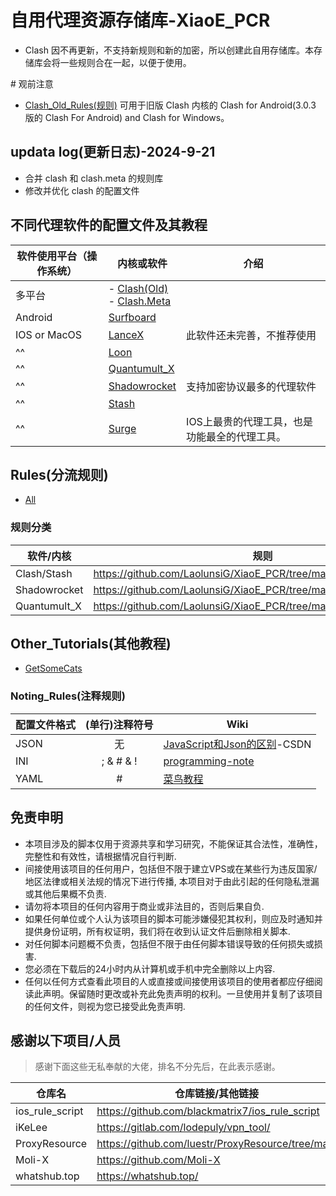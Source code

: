 # 自用代理资源存储库-XiaoE_PCR
- Clash 因不再更新，不支持新规则和新的加密，所以创建此自用存储库。本存储库会将一些规则合在一起，以便于使用。

\# 观前注意
- [Clash_Old_Rules(规则)](https://github.com/LaolunsiG/XiaoE_PCR/tree/main/rules/Clash_Old) 可用于旧版 Clash 内核的 Clash for Android(3.0.3 版的 Clash For Android) and Clash for Windows。

## updata log(更新日志)-2024-9-21
- 合并 clash 和 clash.meta 的规则库
- 修改并优化 clash 的配置文件


## 不同代理软件的配置文件及其教程


| 软件使用平台（操作系统） | 内核或软件 | 介绍 |
| -- | -- | -- |
| 多平台  | - [Clash(Old)](https://github.com/LaolunsiG/XiaoE_PCR/tree/main/Config_File/Clash) <br>- [Clash.Meta](https://github.com/LaolunsiG/XiaoE_PCR/tree/main/Config_File/Clash_Meta) |
| Android | [Surfboard](https://github.com/LaolunsiG/XiaoE_PCR/tree/main/Config_File/Surfboard) |  |
| IOS or MacOS | [LanceX](https://github.com/LaolunsiG/XiaoE_PCR/tree/main/Config_File/LanceX) | 此软件还未完善，不推荐使用 |
| ^^ | [Loon](https://github.com/LaolunsiG/XiaoE_PCR/tree/main/Config_File/Loon) |
| ^^ | [Quantumult_X](https://github.com/LaolunsiG/XiaoE_PCR/tree/main/Config_File/Quantumult_X) |
| ^^ | [Shadowrocket](https://github.com/LaolunsiG/XiaoE_PCR/tree/main/Config_File/Shadowrocket) | 支持加密协议最多的代理软件 |
| ^^ |  [Stash](https://github.com/LaolunsiG/XiaoE_PCR/tree/main/Config_File/Stash) |
| ^^ | [Surge](https://github.com/LaolunsiG/XiaoE_PCR/tree/main/Config_File/Surge) | IOS上最贵的代理工具，也是功能最全的代理工具。 |

## Rules(分流规则)
- [All](https://github.com/LaolunsiG/XiaoE_PCR/tree/main/rules)
### 规则分类

| 软件/内核 | 规则 |
| -- | -- |
| Clash/Stash | https://github.com/LaolunsiG/XiaoE_PCR/tree/main/rules/Clash.Meta |
| Shadowrocket | https://github.com/LaolunsiG/XiaoE_PCR/tree/main/rules/Shadowrocket |
| Quantumult_X | https://github.com/LaolunsiG/XiaoE_PCR/tree/main/rules/Quantumult_X |

## Other_Tutorials(其他教程)
- [GetSomeCats](https://github.com/getsomecat/GetSomeCats/tree/Surge)

### Noting_Rules(注释规则)

| 配置文件格式 | (单行)注释符号 | Wiki |
| -- | :--: | -- |
| JSON | 无 | [JavaScript和Json的区别](https://blog.csdn.net/qq_44273429/article/details/117409345)-CSDN |
| INI | ; & # & ! | [programming-note](https://programming-note-sylarliu.readthedocs.io/zh-cn/latest/index.html) |
| YAML | # | [菜鸟教程](https://www.runoob.com/w3cnote/yaml-intro.html) |

## 免责申明
- 本项目涉及的脚本仅用于资源共享和学习研究，不能保证其合法性，准确性，完整性和有效性，请根据情况自行判断.
- 间接使用该项目的任何用户，包括但不限于建立VPS或在某些行为违反国家/地区法律或相关法规的情况下进行传播, 本项目对于由此引起的任何隐私泄漏或其他后果概不负责.
- 请勿将本项目的任何内容用于商业或非法目的，否则后果自负.
- 如果任何单位或个人认为该项目的脚本可能涉嫌侵犯其权利，则应及时通知并提供身份证明，所有权证明，我们将在收到认证文件后删除相关脚本.
- 对任何脚本问题概不负责，包括但不限于由任何脚本错误导致的任何损失或损害.
- 您必须在下载后的24小时内从计算机或手机中完全删除以上内容.
- 任何以任何方式查看此项目的人或直接或间接使用该项目的使用者都应仔细阅读此声明。保留随时更改或补充此免责声明的权利。一旦使用并复制了该项目的任何文件，则视为您已接受此免责声明.

## 感谢以下项目/人员
> 感谢下面这些无私奉献的大佬，排名不分先后，在此表示感谢。

|仓库名|仓库链接/其他链接|Telegram 频道|
|--|--|--|
|ios_rule_script|https://github.com/blackmatrix7/ios_rule_script||
|iKeLee|https://gitlab.com/lodepuly/vpn_tool/|https://t.me/iKeLee|
|ProxyResource|https://github.com/luestr/ProxyResource/tree/main||
|Moli-X|https://github.com/Moli-X|https://t.me/QuantX|
|whatshub.top|https://whatshub.top/||

